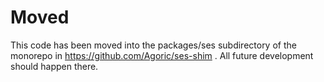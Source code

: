 # Moved

This code has been moved into the packages/ses subdirectory of the monorepo in https://github.com/Agoric/ses-shim . All future development should happen there.